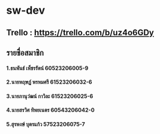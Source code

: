 # sw-dev
## Trello : https://trello.com/b/uz4o6GDy

## รายชื่อสมาชิก
#### 1.ธนพันธ์  เพ็ชรรัตน์   60523206005-9
#### 2.นายหฤษฏ์  พรหมศรี   61523206032-6
#### 3.นายภานุวํฒน์  กาวิละ  61523206025-6
#### 4.นายสรวิศ ทิพยเนตร  60543206042-0
#### 5.สุรพงษ์ บุตรแก้ว 57523206075-7
